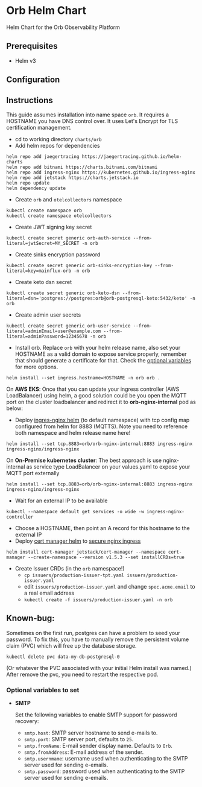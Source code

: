 # Orb Helm Chart

Helm Chart for the Orb Observability Platform

## Prerequisites

- Helm v3

## Configuration

## Instructions

This guide assumes installation into name space `orb`. It requires a HOSTNAME you have DNS control over. It uses Let's
Encrypt for TLS certification management.

* cd to working directory `charts/orb`
* Add helm repos for dependencies

```
helm repo add jaegertracing https://jaegertracing.github.io/helm-charts
helm repo add bitnami https://charts.bitnami.com/bitnami
helm repo add ingress-nginx https://kubernetes.github.io/ingress-nginx
helm repo add jetstack https://charts.jetstack.io
helm repo update
helm dependency update
```

* Create `orb` and `otelcollectors` namespace

```
kubectl create namespace orb
kubectl create namespace otelcollectors
```

* Create JWT signing key secret

```
kubectl create secret generic orb-auth-service --from-literal=jwtSecret=MY_SECRET -n orb
```

* Create sinks encryption password
```
kubectl create secret generic orb-sinks-encryption-key --from-literal=key=mainflux-orb -n orb
```

* Create keto dsn secret
```
kubectl create secret generic orb-keto-dsn --from-literal=dsn='postgres://postgres:orb@orb-postgresql-keto:5432/keto' -n orb
```

* Create admin user secrets

```
kubectl create secret generic orb-user-service --from-literal=adminEmail=user@example.com --from-literal=adminPassword=12345678 -n orb
```

* Install orb. Replace `orb` with your helm release name, also set your HOSTNAME as a valid domain to expose service properly, remember that should generate a certificate for that.
Check the [optional variables](#optional-variables-to-set) for more options. 

```
helm install --set ingress.hostname=HOSTNAME -n orb orb .
```

On <b>AWS EKS</b>: 
Once that you can update your ingress controller (AWS LoadBalancer) using helm, a good solution could be you open the MQTT port on the cluster loadbalancer and redirect it to <b>orb-nginx-internal</b> pod as below:
* Deploy [ingres-nginx helm](https://kubernetes.github.io/ingress-nginx/deploy/#using-helm) (to default namespace) with
  tcp config map configured from helm for 8883 (MQTTS). Note you need to reference both namespace and helm release name
  here!

```
helm install --set tcp.8883=orb/orb-nginx-internal:8883 ingress-nginx ingress-nginx/ingress-nginx
```

On <b>On-Premise kubernetes cluster</b>: 
The best approach is use nginx-internal as service type LoadBalancer on your values.yaml to expose your MQTT port externally

```
helm install --set tcp.8883=orb/orb-nginx-internal:8883 ingress-nginx ingress-nginx/ingress-nginx
```

* Wait for an external IP to be available

```
kubectl --namespace default get services -o wide -w ingress-nginx-controller
```

* Choose a HOSTNAME, then point an A record for this hostname to the external IP
* Deploy [cert manager helm](https://cert-manager.io/docs/installation/helm/)
  to [secure nginx ingress](https://cert-manager.io/docs/tutorials/acme/ingress/)

```
helm install cert-manager jetstack/cert-manager --namespace cert-manager --create-namespace --version v1.5.3 --set installCRDs=true
```

* Create Issuer CRDs (in the `orb` namespace!)
  * `cp issuers/production-issuer-tpt.yaml issuers/production-issuer.yaml`
  * edit `issuers/production-issuer.yaml` and change `spec.acme.email` to a real email address
  * `kubectl create -f issuers/production-issuer.yaml -n orb`

## Known-bug:
Sometimes on the first run, postgres can have a problem to seed your password. To fix this, you have to manually remove the persistent volume claim (PVC) which will free up the database storage.

```
kubectl delete pvc data-my-db-postgresql-0
```
(Or whatever the PVC associated with your initial Helm install was named.)
After remove the pvc, you need to restart the respective pod.

### Optional variables to set
- **SMTP**

   Set the following variables to enable SMTP support for password recovery:
  - `smtp.host`: SMTP server hostname to send e-mails to.
  - `smtp.port`: SMTP server port, defaults to `25`.
  - `smtp.fromName`: E-mail sender display name. Defaults to `Orb`.
  - `smtp.fromAddress`: E-mail address of the sender.
  - `smtp.usernmame`: username used when authenticating to the SMTP server used for sending e-emails. 
  - `smtp.password`: password used when authenticating to the SMTP server used for sending e-emails.
